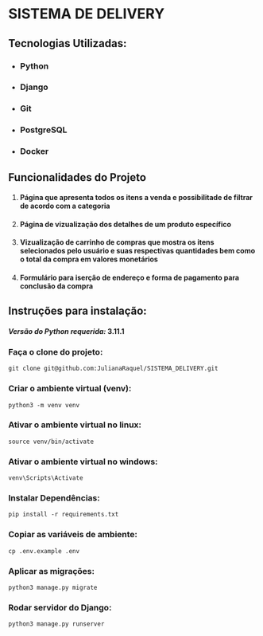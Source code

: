 # SISTEMA DE DELIVERY


## Tecnologias Utilizadas:

* ### Python
* ### Django
* ### Git
* ### PostgreSQL
* ### Docker


## Funcionalidades do Projeto
1. #### Página que apresenta todos os itens a venda e possibilitade de filtrar de acordo com a categoria
2. #### Página de vizualização dos detalhes de um produto específico
3. #### Vizualização de carrinho de compras que mostra os itens selecionados pelo usuário e suas respectivas quantidades bem como o total da compra em valores monetários
4. #### Formulário para iserção de endereço e forma de pagamento para conclusão da compra

## Instruções para instalação:

#### _Versão do Python requerida:_ 3.11.1
### Faça o clone do projeto:
```commandline
git clone git@github.com:JulianaRaquel/SISTEMA_DELIVERY.git
```
### Criar o ambiente virtual (venv):
```commandline
python3 -m venv venv
```
### Ativar o ambiente virtual no linux:
```commandline
source venv/bin/activate
```
### Ativar o ambiente virtual no windows:
```commandline
venv\Scripts\Activate
```
### Instalar Dependências:
```commandline
pip install -r requirements.txt
```
### Copiar as variáveis de ambiente:
```commandline
cp .env.example .env
```
### Aplicar as migrações:
```commandline
python3 manage.py migrate
```
### Rodar servidor do Django:
```commandline
python3 manage.py runserver
```